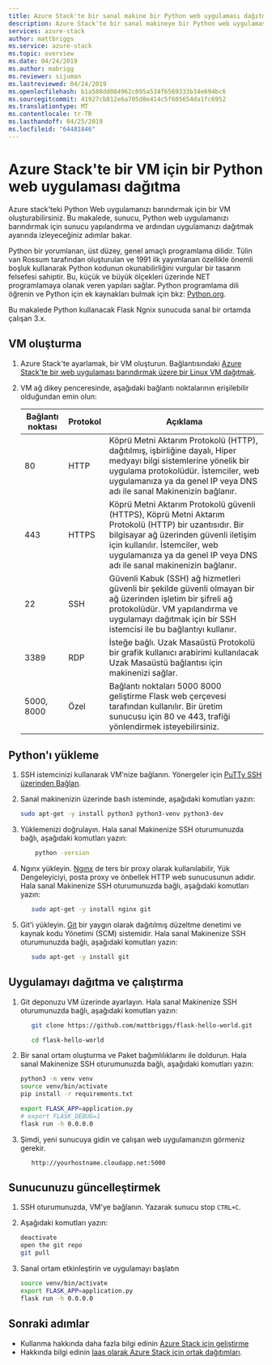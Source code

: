 ```yaml
---
title: Azure Stack'te bir sanal makine bir Python web uygulaması dağıtma | Microsoft Docs
description: Azure Stack'te bir sanal makineye bir Python web uygulaması dağıtın.
services: azure-stack
author: mattbriggs
ms.service: azure-stack
ms.topic: overview
ms.date: 04/24/2019
ms.author: mabrigg
ms.reviewer: sijuman
ms.lastreviewed: 04/24/2019
ms.openlocfilehash: b1a588dd084962c095a534f6569333b34e694bc6
ms.sourcegitcommit: 41927cb812e6a705d8e414c5f605654da1fc6952
ms.translationtype: MT
ms.contentlocale: tr-TR
ms.lasthandoff: 04/25/2019
ms.locfileid: "64481846"
---
```

# <a name="how-to-deploy-a-python-web-app-to-a-vm-in-azure-stack"></a>Azure Stack'te bir VM için bir Python web uygulaması dağıtma

Azure stack'teki Python Web uygulamanızı barındırmak için bir VM oluşturabilirsiniz. Bu makalede, sunucu, Python web uygulamanızı barındırmak için sunucu yapılandırma ve ardından uygulamanızı dağıtmak ayarında izleyeceğiniz adımlar bakar.

Python bir yorumlanan, üst düzey, genel amaçlı programlama dilidir. Tülin van Rossum tarafından oluşturulan ve 1991 ilk yayımlanan özellikle önemli boşluk kullanarak Python kodunun okunabilirliğini vurgular bir tasarım felsefesi sahiptir. Bu, küçük ve büyük ölçekleri üzerinde NET programlamaya olanak veren yapıları sağlar. Python programlama dili öğrenin ve Python için ek kaynakları bulmak için bkz: [Python.org](https://www.python.org).

Bu makalede Python kullanacak Flask Ngnix sunucuda sanal bir ortamda çalışan 3.x.

## <a name="create-a-vm"></a>VM oluşturma

1. Azure Stack'te ayarlamak, bir VM oluşturun. Bağlantısındaki [Azure Stack'te bir web uygulaması barındırmak üzere bir Linux VM dağıtmak](azure-stack-dev-start-howto-deploy-linux.md).

2. VM ağ dikey penceresinde, aşağıdaki bağlantı noktalarının erişilebilir olduğundan emin olun:

    | Bağlantı noktası | Protokol | Açıklama |
    | --- | --- | --- |
    | 80 | HTTP | Köprü Metni Aktarım Protokolü (HTTP), dağıtılmış, işbirliğine dayalı, Hiper medyayı bilgi sistemlerine yönelik bir uygulama protokolüdür. İstemciler, web uygulamanıza ya da genel IP veya DNS adı ile sanal Makinenizin bağlanır. |
    | 443 | HTTPS | Köprü Metni Aktarım Protokolü güvenli (HTTPS), Köprü Metni Aktarım Protokolü (HTTP) bir uzantısıdır. Bir bilgisayar ağ üzerinden güvenli iletişim için kullanılır. İstemciler, web uygulamanıza ya da genel IP veya DNS adı ile sanal makinenizin bağlanır. |
    | 22 | SSH | Güvenli Kabuk (SSH) ağ hizmetleri güvenli bir şekilde güvenli olmayan bir ağ üzerinden işletim bir şifreli ağ protokolüdür. VM yapılandırma ve uygulamayı dağıtmak için bir SSH istemcisi ile bu bağlantıyı kullanır. |
    | 3389 | RDP | İsteğe bağlı. Uzak Masaüstü Protokolü bir grafik kullanıcı arabirimi kullanılacak Uzak Masaüstü bağlantısı için makinenizi sağlar.   |
    | 5000, 8000 | Özel | Bağlantı noktaları 5000 8000 geliştirme Flask web çerçevesi tarafından kullanılır. Bir üretim sunucusu için 80 ve 443, trafiği yönlendirmek isteyebilirsiniz. |

## <a name="install-python"></a>Python'ı yükleme

1. SSH istemcinizi kullanarak VM'nize bağlanın. Yönergeler için [PuTTy SSH üzerinden Bağlan](azure-stack-dev-start-howto-ssh-public-key.md#connect-via-ssh-with-putty).
2. Sanal makinenizin üzerinde bash isteminde, aşağıdaki komutları yazın:

    ```bash  
    sudo apt-get -y install python3 python3-venv python3-dev
    ```

3. Yüklemenizi doğrulayın. Hala sanal Makinenize SSH oturumunuzda bağlı, aşağıdaki komutları yazın:

    ```bash  
        python -version
    ```


3. Ngınx yükleyin. [Ngınx](https://www.nginx.com/resources/wiki/) de ters bir proxy olarak kullanılabilir, Yük Dengeleyiciyi, posta proxy ve önbellek HTTP web sunucusunun adıdır. Hala sanal Makinenize SSH oturumunuzda bağlı, aşağıdaki komutları yazın:

    ```bash  
       sudo apt-get -y install nginx git
    ```

4. Git'i yükleyin. [Git](https://git-scm.com) bir yaygın olarak dağıtılmış düzeltme denetimi ve kaynak kodu Yönetimi (SCM) sistemidir. Hala sanal Makinenize SSH oturumunuzda bağlı, aşağıdaki komutları yazın:

    ```bash  
       sudo apt-get -y install git
    ```

## <a name="deploy-and-run-the-app"></a>Uygulamayı dağıtma ve çalıştırma

1. Git deponuzu VM üzerinde ayarlayın. Hala sanal Makinenize SSH oturumunuzda bağlı, aşağıdaki komutları yazın:

    ```bash  
       git clone https://github.com/mattbriggs/flask-hello-world.git
    
       cd flask-hello-world
    ```

2. Bir sanal ortam oluşturma ve Paket bağımlılıklarını ile doldurun.  Hala sanal Makinenize SSH oturumunuzda bağlı, aşağıdaki komutları yazın:

    ```bash  
    python3 -m venv venv
    source venv/bin/activate
    pip install -r requirements.txt
    
    export FLASK_APP=application.py
    # export FLASK_DEBUG=1 
    flask run -h 0.0.0.0
    ```

3.  Şimdi, yeni sunucuya gidin ve çalışan web uygulamanızın görmeniz gerekir.

    ```HTTP  
       http://yourhostname.cloudapp.net:5000
    ```

## <a name="update-your-server"></a>Sunucunuzu güncelleştirmek

1. SSH oturumunuzda, VM'ye bağlanın. Yazarak sunucu stop `CTRL+C`.
2. Aşağıdaki komutları yazın:

    ```bash  
    deactivate
    open the git repo
    git pull
    ```

3. Sanal ortam etkinleştirin ve uygulamayı başlatın

    ```bash  
    source venv/bin/activate
    export FLASK_APP=application.py
    flask run -h 0.0.0.0
    ```

## <a name="next-steps"></a>Sonraki adımlar

- Kullanma hakkında daha fazla bilgi edinin [Azure Stack için geliştirme](azure-stack-dev-start.md)
- Hakkında bilgi edinin [Iaas olarak Azure Stack için ortak dağıtımları](azure-stack-dev-start-deploy-app.md).
